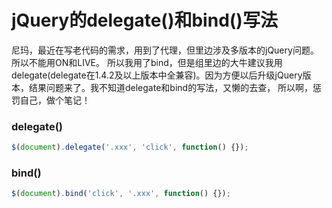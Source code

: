 jQuery的delegate()和bind()写法
==========================

尼玛，最近在写老代码的需求，用到了代理，但里边涉及多版本的jQuery问题。所以不能用ON和LIVE。
所以我用了bind，但是组里边的大牛建议我用delegate(delegate在1.4.2及以上版本中全兼容)。因为方便以后升级jQuery版本，结果问题来了。我不知道delegate和bind的写法，又懒的去查，
所以啊，惩罚自己，做个笔记！

### delegate()

```js
$(document).delegate('.xxx', 'click', function() {});
```

### bind()

```js
$(document).bind('click', '.xxx', function() {});
```
